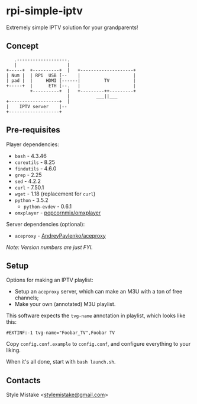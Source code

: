 # rpi-simple-iptv

Extremely simple IPTV solution for your grandparents!


## Concept

```
   .-------------------.
   |                   | 
+-----+  +----------+  |   +--------------------+
| Num |  | RPi  USB [--    |                    |
| pad |  |     HDMI [------|         TV         |
+-----+  |      ETH [--.   |                    |
         +----------+  |   +---------++---------+
                       |          ___||___
+-------------------+  |
|    IPTV server    |--
+-------------------+
```


## Pre-requisites

Player dependencies:

* `bash` - 4.3.46
* `coreutils` - 8.25
* `findutils` - 4.6.0
* `grep` - 2.25
* `sed` - 4.2.2
* `curl` - 7.50.1
* `wget` - 1.18 (replacement for `curl`)
* `python` - 3.5.2
    * `python-evdev` - 0.6.1
* `omxplayer` - [popcornmix/omxplayer](https://github.com/popcornmix/omxplayer)

Server dependencies (optional):

* `aceproxy` - [AndreyPavlenko/aceproxy](https://github.com/AndreyPavlenko/aceproxy)

_Note: Version numbers are just FYI._


## Setup

Options for making an IPTV playlist:

* Setup an `aceproxy` server, which can make an M3U with a ton of free channels;
* Make your own (annotated) M3U playlist.

This software expects the `tvg-name` annotation in playlist, which looks like this:

```
#EXTINF:-1 tvg-name="Foobar_TV",Foobar TV
```

Copy `config.conf.example` to `config.conf`, and configure everything to your liking.

When it's all done, start with `bash launch.sh`.


## Contacts

Style Mistake <[stylemistake@gmail.com]>

[stylemistake.com]: http://stylemistake.com
[stylemistake@gmail.com]: mailto:stylemistake@gmail.com
